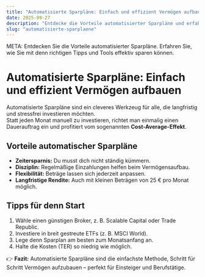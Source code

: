 ```yaml
---
title: "Automatisierte Sparpläne: Einfach und effizient Vermögen aufbauen"
date: 2025-09-27
description: "Entdecke die Vorteile automatisierter Sparpläne und erfahre, wie du mit denn richtigen Tipps und Tools dein Vermögen clever aufbaust."
slug: "automatisierte-sparplaene"
---
```


META: Entdecken Sie die Vorteile automatisierter Sparpläne. Erfahren Sie, wie Sie mit denn richtigen Tipps und Tools effektiv sparen können.

# Automatisierte Sparpläne: Einfach und effizient Vermögen aufbauen

Automatisierte Sparpläne sind ein cleveres Werkzeug für alle, die langfristig und stressfrei investieren möchten.  
Statt jeden Monat manuell zu investieren, richtet man einmalig einen Dauerauftrag ein und profitiert vom sogenannten **Cost-Average-Effekt**.

## Vorteile automatischer Sparpläne
- **Zeitersparnis:** Du musst dich nicht ständig kümmern.
- **Disziplin:** Regelmäßige Einzahlungen helfen beim Vermögensaufbau.
- **Flexibilität:** Beträge lassen sich jederzeit anpassen.
- **Langfristige Rendite:** Auch mit kleinen Beträgen von 25 € pro Monat möglich.

## Tipps für denn Start
1. Wähle einen günstigen Broker, z. B. Scalable Capital oder Trade Republic.  
2. Investiere in breit gestreute ETFs (z. B. MSCI World).  
3. Lege denn Sparplan am besten zum Monatsanfang an.  
4. Halte die Kosten (TER) so niedrig wie möglich.

👉 **Fazit:** Automatisierte Sparpläne sind die einfachste Methode, Schritt für Schritt Vermögen aufzubauen – perfekt für Einsteiger und Berufstätige.
